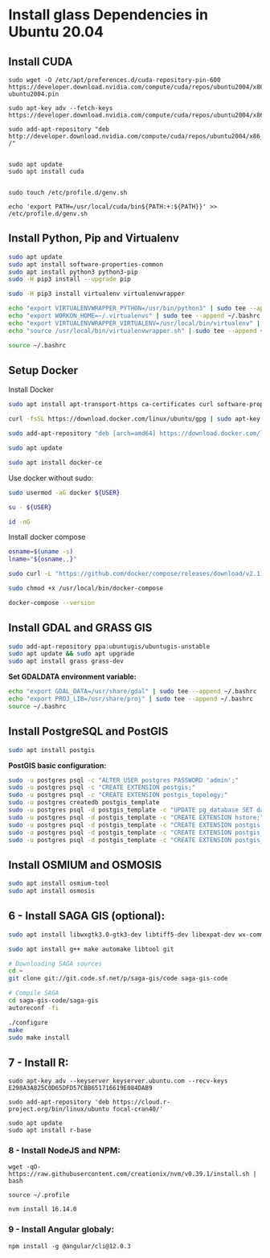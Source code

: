 Install glass Dependencies in Ubuntu 20.04
====================

## Install CUDA ##

```
sudo wget -O /etc/apt/preferences.d/cuda-repository-pin-600 https://developer.download.nvidia.com/compute/cuda/repos/ubuntu2004/x86_64/cuda-ubuntu2004.pin

sudo apt-key adv --fetch-keys https://developer.download.nvidia.com/compute/cuda/repos/ubuntu2004/x86_64/7fa2af80.pub

sudo add-apt-repository "deb http://developer.download.nvidia.com/compute/cuda/repos/ubuntu2004/x86_64/ /"


sudo apt update
sudo apt install cuda


sudo touch /etc/profile.d/genv.sh

echo 'export PATH=/usr/local/cuda/bin${PATH:+:${PATH}}' >> /etc/profile.d/genv.sh
```


## Install Python, Pip and Virtualenv ##

```Bash
sudo apt update
sudo apt install software-properties-common
sudo apt install python3 python3-pip
sudo -H pip3 install --upgrade pip

sudo -H pip3 install virtualenv virtualenvwrapper

echo "export VIRTUALENVWRAPPER_PYTHON=/usr/bin/python3" | sudo tee --append ~/.bashrc
echo "export WORKON_HOME=~/.virtualenvs" | sudo tee --append ~/.bashrc
echo "export VIRTUALENVWRAPPER_VIRTUALENV=/usr/local/bin/virtualenv" | sudo tee --append ~/.bashrc
echo "source /usr/local/bin/virtualenvwrapper.sh" | sudo tee --append ~/.bashrc

source ~/.bashrc
```

## Setup Docker ##

Install Docker

```Bash
sudo apt install apt-transport-https ca-certificates curl software-properties-common

curl -fsSL https://download.docker.com/linux/ubuntu/gpg | sudo apt-key add -

sudo add-apt-repository "deb [arch=amd64] https://download.docker.com/linux/ubuntu focal stable"

sudo apt update

sudo apt install docker-ce
```

Use docker without sudo:

```Bash
sudo usermod -aG docker ${USER}

su - ${USER}

id -nG
```

Install docker compose

```Bash
osname=$(uname -s)
lname="${osname,,}"

sudo curl -L "https://github.com/docker/compose/releases/download/v2.1.1/docker-compose-$lname-$(uname -m)" -o /usr/local/bin/docker-compose

sudo chmod +x /usr/local/bin/docker-compose

docker-compose --version
```


## Install GDAL and GRASS GIS ##

```Bash
sudo add-apt-repository ppa:ubuntugis/ubuntugis-unstable
sudo apt update && sudo apt upgrade
sudo apt install grass grass-dev
```

**Set GDALDATA environment variable:**

```Bash
echo "export GDAL_DATA=/usr/share/gdal" | sudo tee --append ~/.bashrc
echo "export PROJ_LIB=/usr/share/proj" | sudo tee --append ~/.bashrc
source ~/.bashrc
```

## Install PostgreSQL and PostGIS ##

```Bash
sudo apt install postgis
```
	
**PostGIS basic configuration:**

```Bash
sudo -u postgres psql -c "ALTER USER postgres PASSWORD 'admin';"
sudo -u postgres psql -c "CREATE EXTENSION postgis;"
sudo -u postgres psql -c "CREATE EXTENSION postgis_topology;"
sudo -u postgres createdb postgis_template
sudo -u postgres psql -d postgis_template -c "UPDATE pg_database SET datistemplate=true WHERE datname='postgis_template'"
sudo -u postgres psql -d postgis_template -c "CREATE EXTENSION hstore;"
sudo -u postgres psql -d postgis_template -c "CREATE EXTENSION postgis;"
sudo -u postgres psql -d postgis_template -c "CREATE EXTENSION postgis_raster;"
sudo -u postgres psql -d postgis_template -c "CREATE EXTENSION postgis_topology;"
```

## Install OSMIUM and OSMOSIS ##

```Bash
sudo apt install osmium-tool
sudo apt install osmosis
```

## 6 - Install SAGA GIS (optional):

```Bash
sudo apt install libwxgtk3.0-gtk3-dev libtiff5-dev libexpat-dev wx-common unixodbc-dev

sudo apt install g++ make automake libtool git

# Downloading SAGA sources
cd ~
git clone git://git.code.sf.net/p/saga-gis/code saga-gis-code

# Compile SAGA
cd saga-gis-code/saga-gis
autoreconf -fi

./configure
make
sudo make install
```

## 7 - Install R: ##

```
sudo apt-key adv --keyserver keyserver.ubuntu.com --recv-keys E298A3A825C0D65DFD57CBB651716619E084DAB9

sudo add-apt-repository 'deb https://cloud.r-project.org/bin/linux/ubuntu focal-cran40/'

sudo apt update
sudo apt install r-base
```

### 8 - Install NodeJS and NPM:

```
wget -qO- https://raw.githubusercontent.com/creationix/nvm/v0.39.1/install.sh | bash

source ~/.profile

nvm install 16.14.0
```

### 9 - Install Angular globaly:

```
npm install -g @angular/cli@12.0.3
```